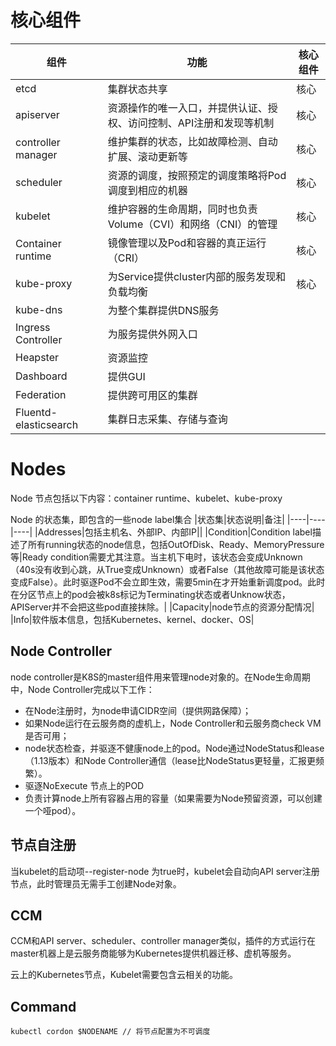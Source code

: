 # 核心组件

|组件|功能|核心组件|
|----|----|----|
|etcd|集群状态共享|核心|
|apiserver|资源操作的唯一入口，并提供认证、授权、访问控制、API注册和发现等机制|核心|
|controller manager|维护集群的状态，比如故障检测、自动扩展、滚动更新等|核心|
|scheduler|资源的调度，按照预定的调度策略将Pod调度到相应的机器|核心|
|kubelet|维护容器的生命周期，同时也负责Volume（CVI）和网络（CNI）的管理|核心|
|Container runtime|镜像管理以及Pod和容器的真正运行（CRI）|核心|
|kube-proxy|为Service提供cluster内部的服务发现和负载均衡|核心|
|kube-dns|为整个集群提供DNS服务||
|Ingress Controller|为服务提供外网入口||
|Heapster|资源监控|
|Dashboard|提供GUI|
|Federation|提供跨可用区的集群|
|Fluentd-elasticsearch|集群日志采集、存储与查询|


# Nodes

Node 节点包括以下内容：container runtime、kubelet、kube-proxy

Node 的状态集，即包含的一些node label集合
|状态集|状态说明|备注|
|----|----|----|
|Addresses|包括主机名、外部IP、内部IP||
|Condition|Condition label描述了所有running状态的node信息，包括OutOfDisk、Ready、MemoryPressure等|Ready condition需要尤其注意。当主机下电时，该状态会变成Unknown（40s没有收到心跳，从True变成Unknown）或者False（其他故障可能是该状态变成False）。此时驱逐Pod不会立即生效，需要5min在才开始重新调度pod。此时在分区节点上的pod会被k8s标记为Terminating状态或者Unknow状态，APIServer并不会把这些pod直接抹除。|
|Capacity|node节点的资源分配情况|
|Info|软件版本信息，包括Kubernetes、kernel、docker、OS|

## Node Controller

node controller是K8S的master组件用来管理node对象的。在Node生命周期中，Node Controller完成以下工作：

- 在Node注册时，为node申请CIDR空间（提供网路保障）；
- 如果Node运行在云服务商的虚机上，Node Controller和云服务商check VM是否可用；
- node状态检查，并驱逐不健康node上的pod。Node通过NodeStatus和lease（1.13版本）和Node Controller通信（lease比NodeStatus更轻量，汇报更频繁）。
- 驱逐NoExecute 节点上的POD
- 负责计算node上所有容器占用的容量（如果需要为Node预留资源，可以创建一个哑pod）。

## 节点自注册

当kubelet的启动项--register-node 为true时，kubelet会自动向API server注册节点，此时管理员无需手工创建Node对象。

## CCM

CCM和API server、scheduler、controller manager类似，插件的方式运行在master机器上是云服务商能够为Kubernetes提供机器迁移、虚机等服务。

云上的Kubernetes节点，Kubelet需要包含云相关的功能。

## Command

```shell
kubectl cordon $NODENAME // 将节点配置为不可调度
```

